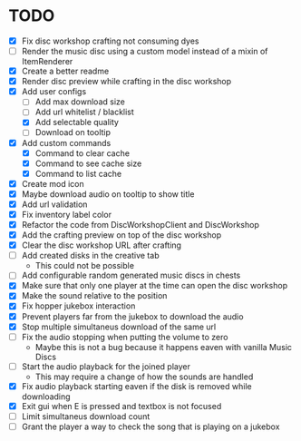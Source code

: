 # TODO
* [x] Fix disc workshop crafting not consuming dyes
* [ ] Render the music disc using a custom model instead of a mixin of ItemRenderer
* [x] Create a better readme
* [x] Render disc preview while crafting in the disc workshop
* [x] Add user configs
  * [ ] Add max download size
  * [ ] Add url whitelist / blacklist
  * [x] Add selectable quality
  * [ ] Download on tooltip
* [x] Add custom commands
  * [x] Command to clear cache
  * [x] Command to see cache size
  * [x] Command to list cache
* [x] Create mod icon
* [x] Maybe download audio on tooltip to show title
* [x] Add url validation
* [x] Fix inventory label color
* [x] Refactor the code from DiscWorkshopClient and DiscWorkshop
* [x] Add the crafting preview on top of the disc workshop
* [x] Clear the disc workshop URL after crafting
* [ ] Add created disks in the creative tab
  * This could not be possible
* [ ] Add configurable random generated music discs in chests
* [x] Make sure that only one player at the time can open the disc workshop
* [x] Make the sound relative to the position
* [x] Fix hopper jukebox interaction
* [x] Prevent players far from the jukebox to download the audio
* [x] Stop multiple simultaneus download of the same url
* [ ] Fix the audio stopping when putting the volume to zero
  * Maybe this is not a bug because it happens eaven with vanilla Music Discs
* [ ] Start the audio playback for the joined player
  * This may require a change of how the sounds are handled
* [x] Fix audio playback starting eaven if the disk is removed while downloading
* [x] Exit gui when E is pressed and textbox is not focused
* [ ] Limit simultaneus download count
* [ ] Grant the player a way to check the song that is playing on a jukebox
